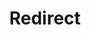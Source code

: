﻿---
layout: src/layouts/Redirect.astro
title: Redirect
redirect: /docs/octopus-rest-api/tentacle.exe-command-line/service
pubDate:  2023-01-01
navSearch: false
navSitemap: false
navMenu: false
---
